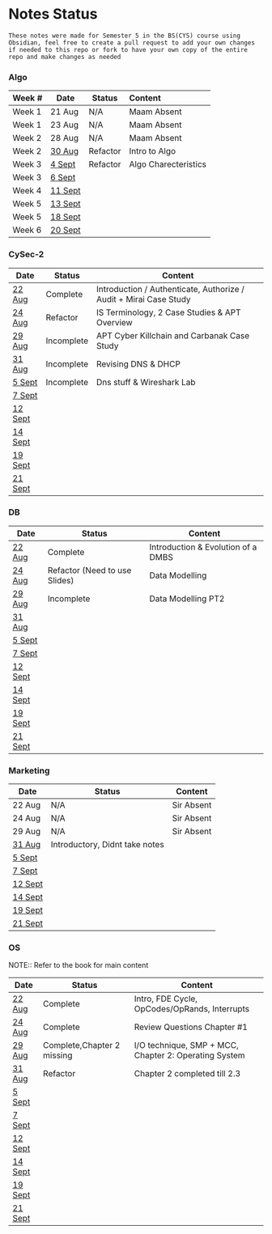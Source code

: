 # Notes Status
`These notes were made for Semester 5 in the BS(CYS) course using Obsidian, feel free to create a pull request to add your own changes if needed to this repo or fork to have your own copy of the entire repo and make changes as needed`

### Algo

| Week # | Date                                             | Status   | Content       |
| ------ | ------------------------------------------------ | -------- |:------------- |
| Week 1 | 21 Aug                                           | N/A      | Maam Absent   |
| Week 1 | 23 Aug                                           | N/A      | Maam Absent   |
| Week 2 | 28 Aug                                           | N/A      | Maam Absent   |
| Week 2 | [30 Aug](Algo/Algo%2030%20August,%202023.md)     | Refactor | Intro to Algo |
| Week 3 | [4 Sept](Algo/Algo%204%20September,%202023.md)   | Refactor | Algo Charecteristics              |
| Week 3 | [6 Sept](Algo/Algo%206%20September,%202023.md)   |          |               |
| Week 4 | [11 Sept](Algo/Algo%2011%20September,%202023.md) |          |               |
| Week 5 | [13 Sept](Algo/Algo%2013%20September,%202023.md) |          |               |
| Week 5 | [18 Sept](Algo/Algo%2018%20September,%202023.md) |          |               |
| Week 6 | [20 Sept](Algo/Algo%2020%20September,%202023.md) |          |               |

### CySec-2

| Date                                                  | Status     | Content                                                            |
| ----------------------------------------------------- | ---------- | ------------------------------------------------------------------ |
| [22 Aug](CySec-2/CySec2%2022%20August,%202023.md)     | Complete   | Introduction / Authenticate, Authorize / Audit  + Mirai Case Study |
| [24 Aug](CySec-2/CySec2%2024%20August,%202023.md)     | Refactor   | IS Terminology, 2 Case Studies & APT Overview                      |
| [29 Aug](CySec-2/CySec2%2029%20August,%202023.md)     | Incomplete | APT Cyber Killchain and Carbanak Case Study                        |
| [31 Aug](CySec-2/CySec2%2031%20August,%202023.md)     | Incomplete | Revising DNS & DHCP                                                |
| [5 Sept](CySec-2/CySec2%205%20September,%202023.md)   | Incomplete | Dns stuff & Wireshark Lab                                          |
| [7 Sept](CySec-2/CySec2%207%20September,%202023.md)   |            |                                                                    |
| [12 Sept](CySec-2/CySec2%2012%20September,%202023.md) |            |                                                                    |
| [14 Sept](CySec-2/CySec2%2014%20September,%202023.md) |            |                                                                    |
| [19 Sept](CySec-2/CySec2%2019%20September,%202023.md) |            |                                                                    |
| [21 Sept](CySec-2/CySec2%2021%20September,%202023.md) |            |                                                                    |

### DB

| Date                                         | Status                        | Content                            |
| -------------------------------------------- | ----------------------------- | ---------------------------------- |
| [22 Aug](DB/DB%2022%20August,%202023.md)     | Complete                      | Introduction & Evolution of a DMBS |
| [24 Aug](DB/DB%2024%20August,%202023.md)     | Refactor (Need to use Slides) | Data Modelling                     |
| [29 Aug](DB/DB%2029%20August,%202023.md)     | Incomplete                    | Data Modelling PT2                 |
| [31 Aug](DB/DB%2031%20August,%202023.md)     |                               |                                    |
| [5 Sept](DB/DB%205%20September,%202023.md)   |                               |                                    |
| [7 Sept](DB/DB%207%20September,%202023.md)   |                               |                                    |
| [12 Sept](DB/DB%2012%20September,%202023.md) |                               |                                    |
| [14 Sept](DB/DB%2014%20September,%202023.md) |                               |                                    |
| [19 Sept](DB/DB%2019%20September,%202023.md) |                               |                                    |
| [21 Sept](DB/DB%2021%20September,%202023.md) |                               |                                    |

### Marketing

| Date                                                       | Status                         | Content    |
| ---------------------------------------------------------- | ------------------------------ | ---------- |
| 22 Aug                                                     | N/A                            | Sir Absent |
| 24 Aug                                                     | N/A                            | Sir Absent |
| 29 Aug                                                     | N/A                            | Sir Absent           |
| [31 Aug](Marketing/Marketing%2031%20August,%202023.md)     | Introductory, Didnt take notes |            |
| [5 Sept](Marketing/Marketing%205%20September,%202023.md)   |                                |            |
| [7 Sept](Marketing/Marketing%207%20September,%202023.md)   |                                |            |
| [12 Sept](Marketing/Marketing%2012%20September,%202023.md) |                                |            |
| [14 Sept](Marketing/Marketing%2014%20September,%202023.md) |                                |            |
| [19 Sept](Marketing/Marketing%2019%20September,%202023.md) |                                |            |
| [21 Sept](Marketing/Marketing%2021%20September,%202023.md) |                                |            |

### OS

NOTE:: Refer to the book for main content

| Date                                         | Status                     | Content                                               |
| -------------------------------------------- | -------------------------- | ----------------------------------------------------- |
| [22 Aug](OS/OS%2022%20August,%202023.md)     | Complete                   | Intro, FDE Cycle, OpCodes/OpRands, Interrupts         |
| [24 Aug](OS/OS%2024%20August,%202023.md)     | Complete                   | Review Questions Chapter #1                           |
| [29 Aug](OS/OS%2029%20August,%202023.md)     | Complete,Chapter 2 missing | I/O technique, SMP + MCC, Chapter 2: Operating System |
| [31 Aug](OS/OS%2031%20August,%202023.md)     | Refactor                   | Chapter 2 completed till 2.3                          |
| [5 Sept](OS/OS%205%20September,%202023.md)   |                            |                                                       |
| [7 Sept](OS/OS%207%20September,%202023.md)   |                            |                                                       |
| [12 Sept](OS/OS%2012%20September,%202023.md) |                            |                                                       |
| [14 Sept](OS/OS%2014%20September,%202023.md) |                            |                                                       |
| [19 Sept](OS/OS%2019%20September,%202023.md) |                            |                                                       |
| [21 Sept](OS/OS%2021%20September,%202023.md) |                            |                                                       |
